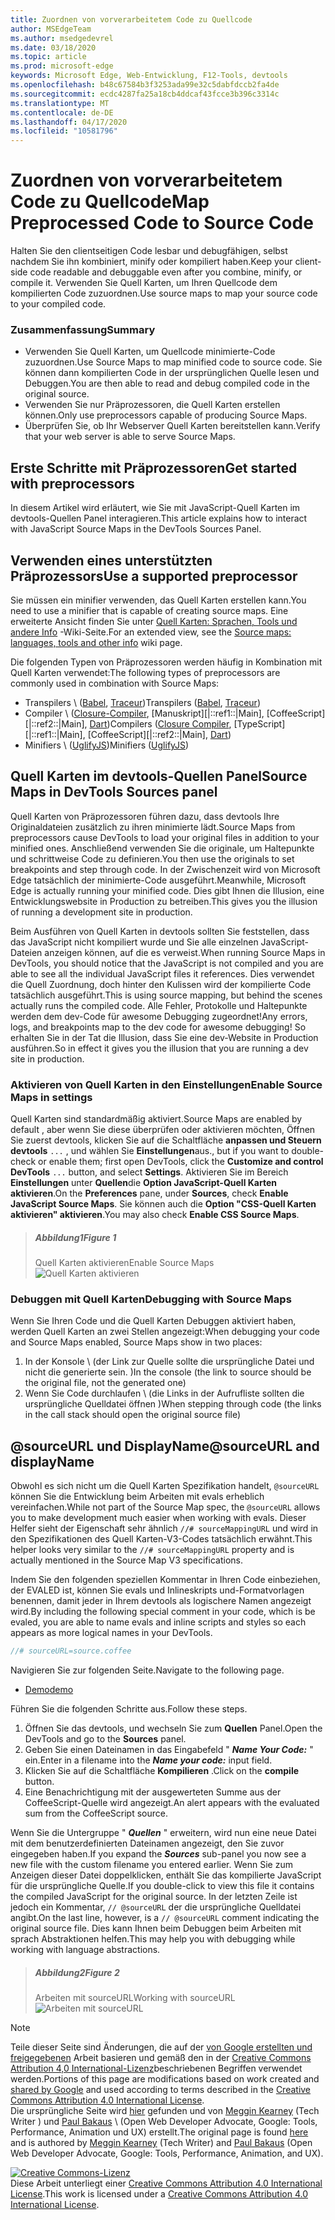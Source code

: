 ```yaml
---
title: Zuordnen von vorverarbeitetem Code zu Quellcode
author: MSEdgeTeam
ms.author: msedgedevrel
ms.date: 03/18/2020
ms.topic: article
ms.prod: microsoft-edge
keywords: Microsoft Edge, Web-Entwicklung, F12-Tools, devtools
ms.openlocfilehash: b48c67584b3f3253ada99e32c5dabfdccb2fa4de
ms.sourcegitcommit: ecdc4287fa25a18cb4ddcaf43fcce3b396c3314c
ms.translationtype: MT
ms.contentlocale: de-DE
ms.lasthandoff: 04/17/2020
ms.locfileid: "10581796"
---
```

<!-- Copyright Meggin Kearney and Paul Bakaus

   Licensed under the Apache License, Version 2.0 (the "License");
   you may not use this file except in compliance with the License.
   You may obtain a copy of the License at

       https://www.apache.org/licenses/LICENSE-2.0

   Unless required by applicable law or agreed to in writing, software
   distributed under the License is distributed on an "AS IS" BASIS,
   WITHOUT WARRANTIES OR CONDITIONS OF ANY KIND, either express or implied.
   See the License for the specific language governing permissions and
   limitations under the License.  -->  





# <span data-ttu-id="b5da7-103">Zuordnen von vorverarbeitetem Code zu Quellcode</span><span class="sxs-lookup"><span data-stu-id="b5da7-103">Map Preprocessed Code to Source Code</span></span>   




<span data-ttu-id="b5da7-104">Halten Sie den clientseitigen Code lesbar und debugfähigen, selbst nachdem Sie ihn kombiniert, minify oder kompiliert haben.</span><span class="sxs-lookup"><span data-stu-id="b5da7-104">Keep your client-side code readable and debuggable even after you combine, minify, or compile it.</span></span>  <span data-ttu-id="b5da7-105">Verwenden Sie Quell Karten, um Ihren Quellcode dem kompilierten Code zuzuordnen.</span><span class="sxs-lookup"><span data-stu-id="b5da7-105">Use source maps to map your source code to your compiled code.</span></span>  

### <span data-ttu-id="b5da7-106">Zusammenfassung</span><span class="sxs-lookup"><span data-stu-id="b5da7-106">Summary</span></span>  

*   <span data-ttu-id="b5da7-107">Verwenden Sie Quell Karten, um Quellcode minimierte-Code zuzuordnen.</span><span class="sxs-lookup"><span data-stu-id="b5da7-107">Use Source Maps to map minified code to source code.</span></span> <span data-ttu-id="b5da7-108">Sie können dann kompilierten Code in der ursprünglichen Quelle lesen und Debuggen.</span><span class="sxs-lookup"><span data-stu-id="b5da7-108">You are then able to read and debug compiled code in the original source.</span></span>  
*   <span data-ttu-id="b5da7-109">Verwenden Sie nur Präprozessoren, die Quell Karten erstellen können.</span><span class="sxs-lookup"><span data-stu-id="b5da7-109">Only use preprocessors capable of producing Source Maps.</span></span>  
*   <span data-ttu-id="b5da7-110">Überprüfen Sie, ob Ihr Webserver Quell Karten bereitstellen kann.</span><span class="sxs-lookup"><span data-stu-id="b5da7-110">Verify that your web server is able to serve Source Maps.</span></span>  

<!--todo: add link to preprocessors capable of producing Source Maps when section is available -->  
<!--[]: /web/tools/setup/setup-preprocessors?#supported_preprocessors ""  -->  

## <span data-ttu-id="b5da7-111">Erste Schritte mit Präprozessoren</span><span class="sxs-lookup"><span data-stu-id="b5da7-111">Get started with preprocessors</span></span>  

<span data-ttu-id="b5da7-112">In diesem Artikel wird erläutert, wie Sie mit JavaScript-Quell Karten im devtools-Quellen Panel interagieren.</span><span class="sxs-lookup"><span data-stu-id="b5da7-112">This article explains how to interact with JavaScript Source Maps in the DevTools Sources Panel.</span></span>  <!--For a first overview of what preprocessors are, how each may help, and how Source Maps work; see Set Up CSS & JS Preprocessors.  -->  

<!--todo: add link to Set Up CSS & JS Preprocessors when section is available -->  
<!--[]: /web/tools/setup/setup-preprocessors#debugging-and-editing-preprocessed-content ""  -->  

## <span data-ttu-id="b5da7-113">Verwenden eines unterstützten Präprozessors</span><span class="sxs-lookup"><span data-stu-id="b5da7-113">Use a supported preprocessor</span></span>  

<span data-ttu-id="b5da7-114">Sie müssen ein minifier verwenden, das Quell Karten erstellen kann.</span><span class="sxs-lookup"><span data-stu-id="b5da7-114">You need to use a minifier that is capable of creating source maps.</span></span>  <!--For the most popular options, see the preprocessor support section.  -->  <span data-ttu-id="b5da7-115">Eine erweiterte Ansicht finden Sie unter [Quell Karten: Sprachen, Tools und andere Info][GitHubWikiSourceMapsLanguagesTools] -Wiki-Seite.</span><span class="sxs-lookup"><span data-stu-id="b5da7-115">For an extended view, see the [Source maps: languages, tools and other info][GitHubWikiSourceMapsLanguagesTools] wiki page.</span></span>  

<!--todo: add link to see the preprocessor support section when section is available -->  
<!--[]: /web/tools/setup/setup-preprocessors?#supported_preprocessors ""  -->  

<span data-ttu-id="b5da7-116">Die folgenden Typen von Präprozessoren werden häufig in Kombination mit Quell Karten verwendet:</span><span class="sxs-lookup"><span data-stu-id="b5da7-116">The following types of preprocessors are commonly used in combination with Source Maps:</span></span>  

*   <span data-ttu-id="b5da7-117">Transpilers \ ([Babel][BabelJS], [Traceur][GitHubWikiGoogleTraceurCompiler]\)</span><span class="sxs-lookup"><span data-stu-id="b5da7-117">Transpilers \([Babel][BabelJS], [Traceur][GitHubWikiGoogleTraceurCompiler]\)</span></span>  
*   <span data-ttu-id="b5da7-118">Compiler \ ([Closure-Compiler][GitHubGoogleClosureCompiler], [Manuskript][|::ref1::|Main], [CoffeeScript][|::ref2::|Main], [Dart][DartMain]\)</span><span class="sxs-lookup"><span data-stu-id="b5da7-118">Compilers \([Closure Compiler][GitHubGoogleClosureCompiler], [TypeScript][|::ref1::|Main], [CoffeeScript][|::ref2::|Main], [Dart][DartMain]\)</span></span>  
*   <span data-ttu-id="b5da7-119">Minifiers \ ([UglifyJS][GitHubMishooUglifyJS]\)</span><span class="sxs-lookup"><span data-stu-id="b5da7-119">Minifiers \([UglifyJS][GitHubMishooUglifyJS]\)</span></span>  

## <span data-ttu-id="b5da7-120">Quell Karten im devtools-Quellen Panel</span><span class="sxs-lookup"><span data-stu-id="b5da7-120">Source Maps in DevTools Sources panel</span></span>  

<span data-ttu-id="b5da7-121">Quell Karten von Präprozessoren führen dazu, dass devtools Ihre Originaldateien zusätzlich zu ihren minimierte lädt.</span><span class="sxs-lookup"><span data-stu-id="b5da7-121">Source Maps from preprocessors cause DevTools to load your original files in addition to your minified ones.</span></span>  <span data-ttu-id="b5da7-122">Anschließend verwenden Sie die originale, um Haltepunkte und schrittweise Code zu definieren.</span><span class="sxs-lookup"><span data-stu-id="b5da7-122">You then use the originals to set breakpoints and step through code.</span></span>  <span data-ttu-id="b5da7-123">In der Zwischenzeit wird von Microsoft Edge tatsächlich der minimierte-Code ausgeführt.</span><span class="sxs-lookup"><span data-stu-id="b5da7-123">Meanwhile, Microsoft Edge is actually running your minified code.</span></span> <span data-ttu-id="b5da7-124">Dies gibt Ihnen die Illusion, eine Entwicklungswebsite in Production zu betreiben.</span><span class="sxs-lookup"><span data-stu-id="b5da7-124">This gives you the illusion of running a development site in production.</span></span>  

<span data-ttu-id="b5da7-125">Beim Ausführen von Quell Karten in devtools sollten Sie feststellen, dass das JavaScript nicht kompiliert wurde und Sie alle einzelnen JavaScript-Dateien anzeigen können, auf die es verweist.</span><span class="sxs-lookup"><span data-stu-id="b5da7-125">When running Source Maps in DevTools, you should notice that the JavaScript is not compiled and you are able to see all the individual JavaScript files it references.</span></span>  <span data-ttu-id="b5da7-126">Dies verwendet die Quell Zuordnung, doch hinter den Kulissen wird der kompilierte Code tatsächlich ausgeführt.</span><span class="sxs-lookup"><span data-stu-id="b5da7-126">This is using source mapping, but behind the scenes actually runs the compiled code.</span></span>  <span data-ttu-id="b5da7-127">Alle Fehler, Protokolle und Haltepunkte werden dem dev-Code für awesome Debugging zugeordnet!</span><span class="sxs-lookup"><span data-stu-id="b5da7-127">Any errors, logs, and breakpoints map to the dev code for awesome debugging!</span></span>  <span data-ttu-id="b5da7-128">So erhalten Sie in der Tat die Illusion, dass Sie eine dev-Website in Production ausführen.</span><span class="sxs-lookup"><span data-stu-id="b5da7-128">So in effect it gives you the illusion that you are running a dev site in production.</span></span>  

### <span data-ttu-id="b5da7-129">Aktivieren von Quell Karten in den Einstellungen</span><span class="sxs-lookup"><span data-stu-id="b5da7-129">Enable Source Maps in settings</span></span>  

<span data-ttu-id="b5da7-130">Quell Karten sind standardmäßig aktiviert.</span><span class="sxs-lookup"><span data-stu-id="b5da7-130">Source Maps are enabled by default</span></span> <!--\(as of Microsoft Edge 39\)--><span data-ttu-id="b5da7-131">, aber wenn Sie diese überprüfen oder aktivieren möchten, Öffnen Sie zuerst devtools, klicken Sie auf die Schaltfläche **anpassen und Steuern devtools** `...` , und wählen Sie **Einstellungen**aus.</span><span class="sxs-lookup"><span data-stu-id="b5da7-131">, but if you want to double-check or enable them; first open DevTools, click the **Customize and control DevTools** `...` button, and select **Settings**.</span></span>  <span data-ttu-id="b5da7-132">Aktivieren Sie im Bereich **Einstellungen** unter **Quellen**die **Option JavaScript-Quell Karten aktivieren**.</span><span class="sxs-lookup"><span data-stu-id="b5da7-132">On the **Preferences** pane, under **Sources**, check **Enable JavaScript Source Maps**.</span></span>  <span data-ttu-id="b5da7-133">Sie können auch die **Option "CSS-Quell Karten aktivieren" aktivieren**.</span><span class="sxs-lookup"><span data-stu-id="b5da7-133">You may also check **Enable CSS Source Maps**.</span></span>  

> ##### <span data-ttu-id="b5da7-134">Abbildung1</span><span class="sxs-lookup"><span data-stu-id="b5da7-134">Figure 1</span></span>  
> <span data-ttu-id="b5da7-135">Quell Karten aktivieren</span><span class="sxs-lookup"><span data-stu-id="b5da7-135">Enable Source Maps</span></span>  
> ![Quell Karten aktivieren][ImageSourceMaps]  

### <span data-ttu-id="b5da7-137">Debuggen mit Quell Karten</span><span class="sxs-lookup"><span data-stu-id="b5da7-137">Debugging with Source Maps</span></span>  

<span data-ttu-id="b5da7-138">Wenn Sie Ihren Code und die Quell Karten Debuggen aktiviert haben, werden Quell Karten an zwei Stellen angezeigt:</span><span class="sxs-lookup"><span data-stu-id="b5da7-138">When debugging your code and Source Maps enabled, Source Maps show in two places:</span></span>  

1.  <span data-ttu-id="b5da7-139">In der Konsole \ (der Link zur Quelle sollte die ursprüngliche Datei und nicht die generierte sein. \)</span><span class="sxs-lookup"><span data-stu-id="b5da7-139">In the console \(the link to source should be the original file, not the generated one\)</span></span>  
1.  <span data-ttu-id="b5da7-140">Wenn Sie Code durchlaufen \ (die Links in der Aufrufliste sollten die ursprüngliche Quelldatei öffnen \)</span><span class="sxs-lookup"><span data-stu-id="b5da7-140">When stepping through code \(the links in the call stack should open the original source file\)</span></span>  

<!--todo: add link to debugging your code when section is available -->  
<!--[DebugBreakpointsStepCode]: https://docs.microsoft.com/microsoft-edge/devtools-guide-chromium/debug/breakpoints/step-code ""  -->  

## <span data-ttu-id="b5da7-141">@sourceURL und DisplayName</span><span class="sxs-lookup"><span data-stu-id="b5da7-141">@sourceURL and displayName</span></span>  

<span data-ttu-id="b5da7-142">Obwohl es sich nicht um die Quell Karten Spezifikation handelt, `@sourceURL` können Sie die Entwicklung beim Arbeiten mit evals erheblich vereinfachen.</span><span class="sxs-lookup"><span data-stu-id="b5da7-142">While not part of the Source Map spec, the `@sourceURL` allows you to make development much easier when working with evals.</span></span>  <span data-ttu-id="b5da7-143">Dieser Helfer sieht der Eigenschaft sehr ähnlich `//# sourceMappingURL` und wird in den Spezifikationen des Quell Karten-V3-Codes tatsächlich erwähnt.</span><span class="sxs-lookup"><span data-stu-id="b5da7-143">This helper looks very similar to the `//# sourceMappingURL` property and is actually mentioned in the Source Map V3 specifications.</span></span>  

<span data-ttu-id="b5da7-144">Indem Sie den folgenden speziellen Kommentar in Ihren Code einbeziehen, der EVALED ist, können Sie evals und Inlineskripts und-Formatvorlagen benennen, damit jeder in Ihrem devtools als logischere Namen angezeigt wird.</span><span class="sxs-lookup"><span data-stu-id="b5da7-144">By including the following special comment in your code, which is be evaled, you are able to name evals and inline scripts and styles so each appears as more logical names in your DevTools.</span></span>  

```javascript
//# sourceURL=source.coffee
```  

<span data-ttu-id="b5da7-145">Navigieren Sie zur folgenden Seite.</span><span class="sxs-lookup"><span data-stu-id="b5da7-145">Navigate to the following page.</span></span>  

*   [<span data-ttu-id="b5da7-146">Demo</span><span class="sxs-lookup"><span data-stu-id="b5da7-146">demo</span></span>][CssNinjaDemoSourceMapping]

<span data-ttu-id="b5da7-147">Führen Sie die folgenden Schritte aus.</span><span class="sxs-lookup"><span data-stu-id="b5da7-147">Follow these steps.</span></span>  

1.  <span data-ttu-id="b5da7-148">Öffnen Sie das devtools, und wechseln Sie zum **Quellen** Panel.</span><span class="sxs-lookup"><span data-stu-id="b5da7-148">Open the DevTools and go to the **Sources** panel.</span></span>  
1.  <span data-ttu-id="b5da7-149">Geben Sie einen Dateinamen in das Eingabefeld " **_Name Your Code:_** " ein.</span><span class="sxs-lookup"><span data-stu-id="b5da7-149">Enter in a filename into the **_Name your code:_** input field.</span></span>  
1.  <span data-ttu-id="b5da7-150">Klicken Sie auf die Schaltfläche **Kompilieren** .</span><span class="sxs-lookup"><span data-stu-id="b5da7-150">Click on the **compile** button.</span></span>  
1.  <span data-ttu-id="b5da7-151">Eine Benachrichtigung mit der ausgewerteten Summe aus der CoffeeScript-Quelle wird angezeigt.</span><span class="sxs-lookup"><span data-stu-id="b5da7-151">An alert appears with the evaluated sum from the CoffeeScript source.</span></span>  

<span data-ttu-id="b5da7-152">Wenn Sie die Untergruppe " **_Quellen_** " erweitern, wird nun eine neue Datei mit dem benutzerdefinierten Dateinamen angezeigt, den Sie zuvor eingegeben haben.</span><span class="sxs-lookup"><span data-stu-id="b5da7-152">If you expand the **_Sources_** sub-panel you now see a new file with the custom filename you entered earlier.</span></span>  <span data-ttu-id="b5da7-153">Wenn Sie zum Anzeigen dieser Datei doppelklicken, enthält Sie das kompilierte JavaScript für die ursprüngliche Quelle.</span><span class="sxs-lookup"><span data-stu-id="b5da7-153">If you double-click to view this file it contains the compiled JavaScript for the original source.</span></span>  <span data-ttu-id="b5da7-154">In der letzten Zeile ist jedoch ein Kommentar, `// @sourceURL` der die ursprüngliche Quelldatei angibt.</span><span class="sxs-lookup"><span data-stu-id="b5da7-154">On the last line, however, is a `// @sourceURL` comment indicating the original source file.</span></span>  <span data-ttu-id="b5da7-155">Dies kann Ihnen beim Debuggen beim Arbeiten mit sprach Abstraktionen helfen.</span><span class="sxs-lookup"><span data-stu-id="b5da7-155">This may help you with debugging while working with language abstractions.</span></span>  

> ##### <span data-ttu-id="b5da7-156">Abbildung2</span><span class="sxs-lookup"><span data-stu-id="b5da7-156">Figure 2</span></span>
> <span data-ttu-id="b5da7-157">Arbeiten mit sourceURL</span><span class="sxs-lookup"><span data-stu-id="b5da7-157">Working with sourceURL</span></span>  
> ![Arbeiten mit sourceURL][ImageCoffeeScript]  

<!--## Feedback   -->  



<!-- image links -->  

[ImageSourceMaps]: /microsoft-edge/devtools-guide-chromium/media/javascript-settings-preferences-sources-enable-javascript-source-maps.msft.png "Abbildung 1: Aktivieren von Quell Karten"  
[ImageCoffeeScript]: /microsoft-edge/devtools-guide-chromium/media/javascript-sources-page-coffeeeeeeee.msft.png "Abbildung 2: Arbeiten mit sourceURL"  

<!-- links -->  

[BabelJS]: https://babeljs.io "Babel ist ein JavaScript-Compiler"  
[CoffeeScriptMain]: https://coffeescript.org "CoffeeScript"  
[CssNinjaDemoSourceMapping]: https://www.thecssninja.com/demo/source_mapping/compile.html "Ein einfaches Beispiel für//# sourceURL eval Naming"  
[DartMain]: https://www.dartlang.org "Dart-Programmiersprache"  
[GitHubGoogleClosureCompiler]: https://github.com/google/closure-compiler "Google/Closure-Compiler | GitHub"  
[GitHubMishooUglifyJS]: https://github.com/mishoo/UglifyJS "mishoo/UglifyJS | GitHub"  
[GitHubWikiSourceMapsLanguagesTools]: https://github.com/ryanseddon/source-map/wiki/Source-maps:-languages,-tools-and-other-info "Quell Karten: Sprachen, Tools und andere Informationen | GitHub-wiki"  
[GitHubWikiGoogleTraceurCompiler]: https://github.com/google/traceur-compiler/wiki/Getting-Started "Erste Schritte-Google/Traceur-Compiler | GitHub-wiki"  
[TypeScriptMain]: https://www.typescriptlang.org "TypeScript"  

> [!NOTE]
> <span data-ttu-id="b5da7-170">Teile dieser Seite sind Änderungen, die auf der [von Google erstellten und freigegebenen][GoogleSitePolicies] Arbeit basieren und gemäß den in der [Creative Commons Attribution 4,0 International-Lizenz][CCA4IL]beschriebenen Begriffen verwendet werden.</span><span class="sxs-lookup"><span data-stu-id="b5da7-170">Portions of this page are modifications based on work created and [shared by Google][GoogleSitePolicies] and used according to terms described in the [Creative Commons Attribution 4.0 International License][CCA4IL].</span></span>  
> <span data-ttu-id="b5da7-171">Die ursprüngliche Seite wird [hier](https://developers.google.com/web/tools/chrome-devtools/javascript/source-maps) gefunden und von [Meggin Kearney][MegginKearney] (Tech Writer \) und [Paul Bakaus][PaulBakaus] \ (Open Web Developer Advocate, Google: Tools, Performance, Animation und UX) erstellt.</span><span class="sxs-lookup"><span data-stu-id="b5da7-171">The original page is found [here](https://developers.google.com/web/tools/chrome-devtools/javascript/source-maps) and is authored by [Meggin Kearney][MegginKearney] \(Tech Writer\) and [Paul Bakaus][PaulBakaus] \(Open Web Developer Advocate, Google: Tools, Performance, Animation, and UX\).</span></span>  

[![Creative Commons-Lizenz][CCby4Image]][CCA4IL]  
<span data-ttu-id="b5da7-173">Diese Arbeit unterliegt einer [Creative Commons Attribution 4.0 International License][CCA4IL].</span><span class="sxs-lookup"><span data-stu-id="b5da7-173">This work is licensed under a [Creative Commons Attribution 4.0 International License][CCA4IL].</span></span>  

[CCA4IL]: https://creativecommons.org/licenses/by/4.0  
[CCby4Image]: https://i.creativecommons.org/l/by/4.0/88x31.png  
[GoogleSitePolicies]: https://developers.google.com/terms/site-policies  
[KayceBasques]: https://developers.google.com/web/resources/contributors/kaycebasques  
[MegginKearney]: https://developers.google.com/web/resources/contributors/megginkearney  
[PaulBakaus]: https://developers.google.com/web/resources/contributors/pbakaus  
